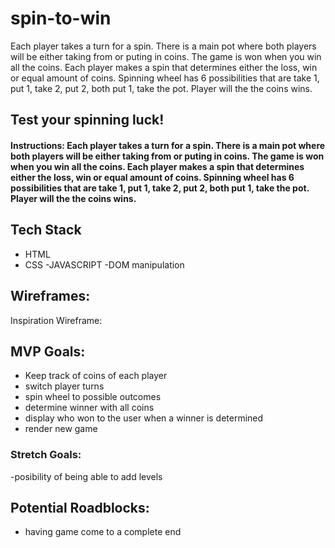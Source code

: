 # spin-to-win
Each player takes a turn for a spin. There is a main pot where both players will be either taking from or puting in coins. The game is won when you win all the coins. Each player makes a spin that determines either the loss, win or equal amount of coins. Spinning wheel has 6 possibilities that are take 1, put 1, take 2, put 2, both put 1, take the pot. Player will the the coins wins.




## Test your spinning luck!

#### Instructions: Each player takes a turn for a spin. There is a main pot where both players will be either taking from or puting in coins. The game is won when you win all the coins. Each player makes a spin that determines either the loss, win or equal amount of coins. Spinning wheel has 6 possibilities that are take 1, put 1, take 2, put 2, both put 1, take the pot. Player will the the coins wins.



## Tech Stack
- HTML
- CSS
-JAVASCRIPT
-DOM manipulation 

## Wireframes:
Inspiration Wireframe:


## MVP Goals:
- Keep track of coins of each player
- switch player turns
- spin wheel to possible outcomes
- determine winner with all coins
- display who won to the user when a winner is determined
- render new game

### Stretch Goals:
-posibility of being able to add levels 

## Potential Roadblocks:
- having game come to a complete end

